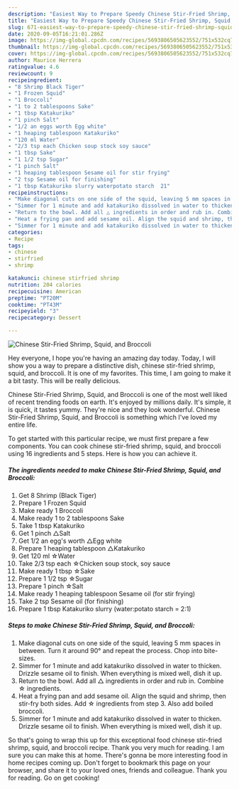 ```yaml
---
description: "Easiest Way to Prepare Speedy Chinese Stir-Fried Shrimp, Squid, and Broccoli"
title: "Easiest Way to Prepare Speedy Chinese Stir-Fried Shrimp, Squid, and Broccoli"
slug: 671-easiest-way-to-prepare-speedy-chinese-stir-fried-shrimp-squid-and-broccoli
date: 2020-09-05T16:21:01.286Z
image: https://img-global.cpcdn.com/recipes/5693806505623552/751x532cq70/chinese-stir-fried-shrimp-squid-and-broccoli-recipe-main-photo.jpg
thumbnail: https://img-global.cpcdn.com/recipes/5693806505623552/751x532cq70/chinese-stir-fried-shrimp-squid-and-broccoli-recipe-main-photo.jpg
cover: https://img-global.cpcdn.com/recipes/5693806505623552/751x532cq70/chinese-stir-fried-shrimp-squid-and-broccoli-recipe-main-photo.jpg
author: Maurice Herrera
ratingvalue: 4.6
reviewcount: 9
recipeingredient:
- "8 Shrimp Black Tiger"
- "1 Frozen Squid"
- "1 Broccoli"
- "1 to 2 tablespoons Sake"
- "1 tbsp Katakuriko"
- "1 pinch Salt"
- "1/2 an eggs worth Egg white"
- "1 heaping tablespoon Katakuriko"
- "120 ml Water"
- "2/3 tsp each Chicken soup stock soy sauce"
- "1 tbsp Sake"
- "1 1/2 tsp Sugar"
- "1 pinch Salt"
- "1 heaping tablespoon Sesame oil for stir frying"
- "2 tsp Sesame oil for finishing"
- "1 tbsp Katakuriko slurry waterpotato starch  21"
recipeinstructions:
- "Make diagonal cuts on one side of the squid, leaving 5 mm spaces in between. Turn it around 90° and repeat the process. Chop into bite-sizes."
- "Simmer for 1 minute and add katakuriko dissolved in water to thicken. Drizzle sesame oil to finish. When everything is mixed well, dish it up."
- "Return to the bowl. Add all △ ingredients in order and rub in. Combine ☆ ingredients."
- "Heat a frying pan and add sesame oil. Align the squid and shrimp, then stir-fry both sides. Add ☆ ingredients from step 3. Also add boiled broccoli."
- "Simmer for 1 minute and add katakuriko dissolved in water to thicken. Drizzle sesame oil to finish. When everything is mixed well, dish it up."
categories:
- Recipe
tags:
- chinese
- stirfried
- shrimp

katakunci: chinese stirfried shrimp 
nutrition: 204 calories
recipecuisine: American
preptime: "PT20M"
cooktime: "PT43M"
recipeyield: "3"
recipecategory: Dessert

---
```



![Chinese Stir-Fried Shrimp, Squid, and Broccoli](https://img-global.cpcdn.com/recipes/5693806505623552/751x532cq70/chinese-stir-fried-shrimp-squid-and-broccoli-recipe-main-photo.jpg)

Hey everyone, I hope you're having an amazing day today. Today, I will show you a way to prepare a distinctive dish, chinese stir-fried shrimp, squid, and broccoli. It is one of my favorites. This time, I am going to make it a bit tasty. This will be really delicious.



Chinese Stir-Fried Shrimp, Squid, and Broccoli is one of the most well liked of recent trending foods on earth. It's enjoyed by millions daily. It's simple, it is quick, it tastes yummy. They're nice and they look wonderful. Chinese Stir-Fried Shrimp, Squid, and Broccoli is something which I've loved my entire life.


To get started with this particular recipe, we must first prepare a few components. You can cook chinese stir-fried shrimp, squid, and broccoli using 16 ingredients and 5 steps. Here is how you can achieve it.

<!--inarticleads1-->

##### The ingredients needed to make Chinese Stir-Fried Shrimp, Squid, and Broccoli:

1. Get 8 Shrimp (Black Tiger)
1. Prepare 1 Frozen Squid
1. Make ready 1 Broccoli
1. Make ready 1 to 2 tablespoons Sake
1. Take 1 tbsp Katakuriko
1. Get 1 pinch △Salt
1. Get 1/2 an egg&#39;s worth △Egg white
1. Prepare 1 heaping tablespoon △Katakuriko
1. Get 120 ml ☆Water
1. Take 2/3 tsp each ☆Chicken soup stock, soy sauce
1. Make ready 1 tbsp ☆Sake
1. Prepare 1 1/2 tsp ☆Sugar
1. Prepare 1 pinch ☆Salt
1. Make ready 1 heaping tablespoon Sesame oil (for stir frying)
1. Take 2 tsp Sesame oil (for finishing)
1. Prepare 1 tbsp Katakuriko slurry (water:potato starch = 2:1)




<!--inarticleads2-->

##### Steps to make Chinese Stir-Fried Shrimp, Squid, and Broccoli:

1. Make diagonal cuts on one side of the squid, leaving 5 mm spaces in between. Turn it around 90° and repeat the process. Chop into bite-sizes.
1. Simmer for 1 minute and add katakuriko dissolved in water to thicken. Drizzle sesame oil to finish. When everything is mixed well, dish it up.
1. Return to the bowl. Add all △ ingredients in order and rub in. Combine ☆ ingredients.
1. Heat a frying pan and add sesame oil. Align the squid and shrimp, then stir-fry both sides. Add ☆ ingredients from step 3. Also add boiled broccoli.
1. Simmer for 1 minute and add katakuriko dissolved in water to thicken. Drizzle sesame oil to finish. When everything is mixed well, dish it up.




So that's going to wrap this up for this exceptional food chinese stir-fried shrimp, squid, and broccoli recipe. Thank you very much for reading. I am sure you can make this at home. There's gonna be more interesting food in home recipes coming up. Don't forget to bookmark this page on your browser, and share it to your loved ones, friends and colleague. Thank you for reading. Go on get cooking!
